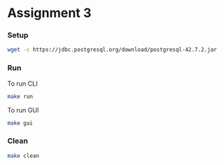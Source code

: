 # Assignment 3

### Setup
```bash
wget -c https://jdbc.postgresql.org/download/postgresql-42.7.2.jar
```

### Run
To run CLI
```bash
make run
```
To run GUI
```bash
make gui
```

### Clean
```bash
make clean
```
